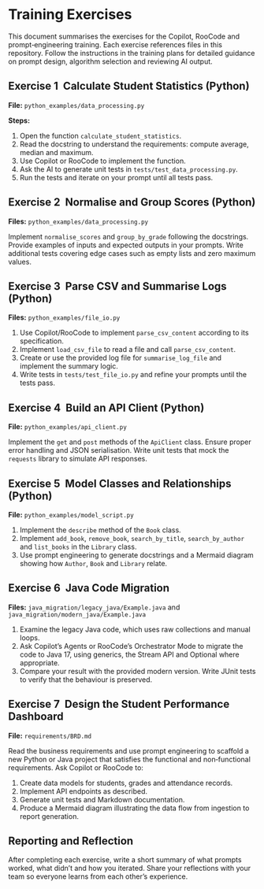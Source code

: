 # Training Exercises

This document summarises the exercises for the Copilot, RooCode and prompt‑engineering training.  Each exercise references files in this repository.  Follow the instructions in the training plans for detailed guidance on prompt design, algorithm selection and reviewing AI output.

## Exercise 1  Calculate Student Statistics (Python)

**File:** `python_examples/data_processing.py`

**Steps:**

1. Open the function `calculate_student_statistics`.
2. Read the docstring to understand the requirements: compute average, median and maximum.
3. Use Copilot or RooCode to implement the function.
4. Ask the AI to generate unit tests in `tests/test_data_processing.py`.
5. Run the tests and iterate on your prompt until all tests pass.

## Exercise 2  Normalise and Group Scores (Python)

**Files:** `python_examples/data_processing.py`

Implement `normalise_scores` and `group_by_grade` following the docstrings.  Provide examples of inputs and expected outputs in your prompts.  Write additional tests covering edge cases such as empty lists and zero maximum values.

## Exercise 3  Parse CSV and Summarise Logs (Python)

**Files:** `python_examples/file_io.py`

1. Use Copilot/RooCode to implement `parse_csv_content` according to its specification.
2. Implement `load_csv_file` to read a file and call `parse_csv_content`.
3. Create or use the provided log file for `summarise_log_file` and implement the summary logic.
4. Write tests in `tests/test_file_io.py` and refine your prompts until the tests pass.

## Exercise 4  Build an API Client (Python)

**File:** `python_examples/api_client.py`

Implement the `get` and `post` methods of the `ApiClient` class.  Ensure proper error handling and JSON serialisation.  Write unit tests that mock the `requests` library to simulate API responses.

## Exercise 5  Model Classes and Relationships (Python)

**File:** `python_examples/model_script.py`

1. Implement the `describe` method of the `Book` class.
2. Implement `add_book`, `remove_book`, `search_by_title`, `search_by_author` and `list_books` in the `Library` class.
3. Use prompt engineering to generate docstrings and a Mermaid diagram showing how `Author`, `Book` and `Library` relate.

## Exercise 6  Java Code Migration

**Files:** `java_migration/legacy_java/Example.java` and `java_migration/modern_java/Example.java`

1. Examine the legacy Java code, which uses raw collections and manual loops.
2. Ask Copilot’s Agents or RooCode’s Orchestrator Mode to migrate the code to Java 17, using generics, the Stream API and Optional where appropriate.
3. Compare your result with the provided modern version.  Write JUnit tests to verify that the behaviour is preserved.

## Exercise 7  Design the Student Performance Dashboard

**File:** `requirements/BRD.md`

Read the business requirements and use prompt engineering to scaffold a new Python or Java project that satisfies the functional and non‑functional requirements.  Ask Copilot or RooCode to:

1. Create data models for students, grades and attendance records.
2. Implement API endpoints as described.
3. Generate unit tests and Markdown documentation.
4. Produce a Mermaid diagram illustrating the data flow from ingestion to report generation.

## Reporting and Reflection

After completing each exercise, write a short summary of what prompts worked, what didn’t and how you iterated.  Share your reflections with your team so everyone learns from each other’s experience.